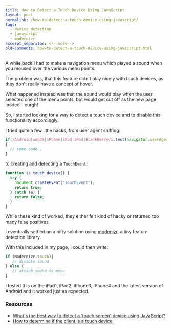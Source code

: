 ```yaml
---
title: How to Detect a Touch Device Using JavaScript
layout: post
permalink: /how-to-detect-a-touch-device-using-javascript/
tags:
  - device detection
  - javascript
  - modernizr
excerpt_separator: <!--more-->
old-comments: how-to-detect-a-touch-device-using-javascript.html
---
```


A while back I had to make a navigation menu which played a sound when you moused over the various menu points.

The problem was, that this feature didn't play nicely with touch devices, as they don't really have a concept of hover.

What happened instead was that the sound would play when the user selected one of the menu points, but would get cut off as the new page loaded – eurgh!

<!--more-->

So, I started looking for a way to detect a touch device and to disable this functionality accordingly.

I tried quite a few little hacks, from user agent sniffing:

```js
if(/Android|webOS|iPhone|iPad|iPod|BlackBerry/i.test(navigator.userAgent))
{
  // some code..
}
```

to creating and detecting a `TouchEvent`:

```js
function is_touch_device() {
  try {
    document.createEvent("TouchEvent");
    return true;
  } catch (e) {
    return false;
  }
}
```

While these kind of worked, they either felt kind of hacky or returned too many false positives.

I eventually settled on a nifty solution using  [modenizr](http://modernizr.com/ "Modernizr is a JavaScript library that detects HTML5 and CSS3 features in the user's browser."), a tiny feature detection library.

With this included in my page, I could then write:

```js
if (Modernizr.touch){
   // disable sound
} else {
   // attach sound to menu
}
```

I tested this on the iPad1, iPad2, iPhone3, iPhone4 and the latest version of Android and it worked just as expected.

### Resources

  * [What's the best way to detect a &#8216;touch screen' device using JavaScript?](http://stackoverflow.com/questions/4817029/whats-the-best-way-to-detect-a-touch-screen-device-using-javascript "StackOverflow")
  * [How to determine if the client is a touch device](http://stackoverflow.com/questions/6262584/how-to-determine-if-the-client-is-a-touch-device "StackOverflow")
